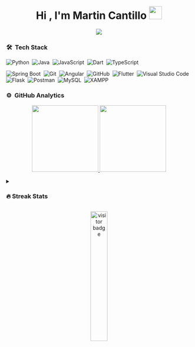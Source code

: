 <h1 align="center">Hi , I'm Martin Cantillo  <img src="https://media.giphy.com/media/TEnXkcsHrP4YedChhA/giphy.gif" width="35"></h1>
<p align="center">
  <a href="https://github.com/DenverCoder1/readme-typing-svg"><img src="https://readme-typing-svg.herokuapp.com?lines=Software+Developer;Full+Stack+Developer;Mobile%20|%20Frontend%20|%20Backend;%20Coding%20|%20Self-taught%20|%20Engineering%20|%20Design&center=true&width=507&height=50"></a>
</p>

<!--
**azizovrafael/azizovrafael** is a ✨ _special_ ✨ repository because its `README.md` (this file) appears on your GitHub profile.

Here are some ideas to get you started:

- 🔭 I’m currently working on ...
- 🌱 I’m currently learning ...
- 👯 I’m looking to collaborate on ...
- 🤔 I’m looking for help with ...
- 💬 Ask me about ...
- 📫 How to reach me: ...
- 😄 Pronouns: ...
- ⚡ Fun fact: ...
-->

### 🛠 &nbsp;Tech Stack
![Python](https://img.shields.io/badge/Python-3776AB?style=flat&logo=python&logoColor=white)&nbsp;
![Java](https://img.shields.io/badge/Java-ED8B00?style=flat&logo=java&logoColor=white)&nbsp;
![JavaScript](https://img.shields.io/badge/JavaScript-F7DF1E?style=flat&logo=javascript&logoColor=black)&nbsp;
![Dart](https://img.shields.io/badge/Dart-175C2?style=flat&logo=dart&logoColor=white)&nbsp;
![TypeScript](https://img.shields.io/badge/TypeScript-3178C6?style=flat&logo=typescript&logoColor=white)&nbsp;



![Spring Boot](https://img.shields.io/badge/Spring_Boot-6DB33F?style=flat&logo=spring&logoColor=white)&nbsp;
![Git](https://img.shields.io/badge/Git-F05032?style=flat&logo=git&logoColor=white)&nbsp;
![Angular](https://img.shields.io/badge/Angular-DD0031?style=flat&logo=angular&logoColor=white)&nbsp;
![GitHub](https://img.shields.io/badge/GitHub-181717?style=flat&logo=github&logoColor=white)&nbsp;
![Flutter](https://img.shields.io/badge/Flutter-02569B?style=flat&logo=flutter&logoColor=white)&nbsp;
![Visual Studio Code](https://img.shields.io/badge/VS_Code-007ACC?style=flat&logo=visual-studio-code&logoColor=white)&nbsp;
![Flask](https://img.shields.io/badge/Flask-000000?style=flat&logo=flask&logoColor=white)&nbsp;
![Postman](https://img.shields.io/badge/Postman-FF6C37?style=flat&logo=postman&logoColor=white)&nbsp;
![MySQL](https://img.shields.io/badge/MySQL-4479A1?style=flat&logo=mysql&logoColor=white)&nbsp;
![XAMPP](https://img.shields.io/badge/XAMPP-F37623?style=flat&logo=xampp&logoColor=white)&nbsp;







### ⚙️ &nbsp;GitHub Analytics

<p align="center">
  <a href="https://github.com/MartinCantillo">
    <img height="180em" src="https://github-readme-stats-eight-theta.vercel.app/api?username=MartinCantillo&show_icons=true&theme=algolia&include_all_commits=true&count_private=true"/>
    <img height="180em" src="https://github-readme-stats-eight-theta.vercel.app/api/top-langs/?username=MartinCantillo&layout=compact&langs_count=8&theme=algolia&include_all_commits=true&count_private=true"/>
  </a>
</p>



<details>
  <summary><h3>🔥 Streak Stats</h3></summary>
  <p align="center">
    <img src="https://github-readme-streak-stats.herokuapp.com/?user=MartinCantillo&theme=tokyonight" alt="Streak Stats" />
  </p>
</details>
<p align="center"><img src="https://profile-counter.glitch.me/%7BMartinCantillo%7D/count.svg" alt="visitor badge" width="30%"></p>

  
  

